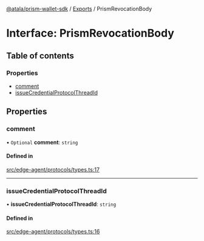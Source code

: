 [@atala/prism-wallet-sdk](../README.md) / [Exports](../modules.md) / PrismRevocationBody

# Interface: PrismRevocationBody

## Table of contents

### Properties

- [comment](PrismRevocationBody.md#comment)
- [issueCredentialProtocolThreadId](PrismRevocationBody.md#issuecredentialprotocolthreadid)

## Properties

### comment

• `Optional` **comment**: `string`

#### Defined in

[src/edge-agent/protocols/types.ts:17](https://github.com/hyperledger/identus-edge-agent-sdk-ts/blob/c632f0efed4b3d905476bd3d4312ebd50a8d0a12/src/edge-agent/protocols/types.ts#L17)

___

### issueCredentialProtocolThreadId

• **issueCredentialProtocolThreadId**: `string`

#### Defined in

[src/edge-agent/protocols/types.ts:16](https://github.com/hyperledger/identus-edge-agent-sdk-ts/blob/c632f0efed4b3d905476bd3d4312ebd50a8d0a12/src/edge-agent/protocols/types.ts#L16)
